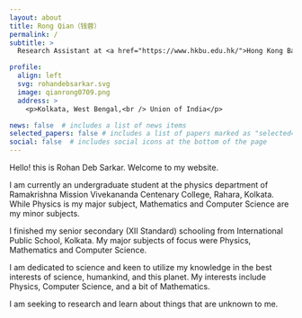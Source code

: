 ```yaml
---
layout: about
title: Rong Qian（钱蓉）
permalink: /
subtitle: >
  Research Assistant at <a href="https://www.hkbu.edu.hk/">Hong Kong Baptist University.</a>

profile:
  align: left
  svg: rohandebsarkar.svg
  image: qianrong0709.png
  address: >
    <p>Kolkata, West Bengal,<br /> Union of India</p>

news: false  # includes a list of news items
selected_papers: false # includes a list of papers marked as "selected={true}"
social: false  # includes social icons at the bottom of the page
---
```


Hello! this is Rohan Deb Sarkar. Welcome to my website.

I am currently an undergraduate student at the physics department of Ramakrishna Mission Vivekananda Centenary College, Rahara, Kolkata. While Physics is my major subject, Mathematics and Computer Science are my minor subjects.

I finished my senior secondary (XII Standard) schooling from International Public School, Kolkata. My major subjects of focus were Physics, Mathematics and Computer Science.

I am dedicated to science and keen to utilize my knowledge in the best interests of science, humankind, and this planet. My interests include Physics, Computer Science, and a bit of Mathematics.

I am seeking to research and learn about things that are unknown to me.

